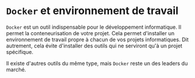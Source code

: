 # `Docker` et environnement de travail

`Docker` est un outil indispensable pour le développement informatique. Il permet la conteneurisation de votre projet. Cela permet d'installer un environnement de travail propre à chacun de vos projets informatiques. Dit autrement, cela évite  d'installer des outils qui ne serviront qu'à un projet spécifique.

Il existe d'autres outils du même type, mais `Docker` reste un des leaders du marché.
